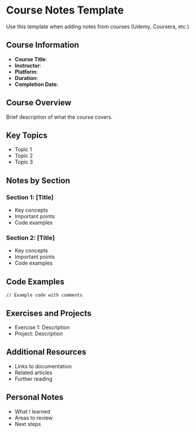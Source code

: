 # Course Notes Template

Use this template when adding notes from courses (Udemy, Coursera, etc.)

## Course Information
- **Course Title**: 
- **Instructor**: 
- **Platform**: 
- **Duration**: 
- **Completion Date**: 

## Course Overview
Brief description of what the course covers.

## Key Topics
- Topic 1
- Topic 2
- Topic 3

## Notes by Section

### Section 1: [Title]
- Key concepts
- Important points
- Code examples

### Section 2: [Title]
- Key concepts
- Important points
- Code examples

## Code Examples
```language
// Example code with comments
```

## Exercises and Projects
- Exercise 1: Description
- Project: Description

## Additional Resources
- Links to documentation
- Related articles
- Further reading

## Personal Notes
- What I learned
- Areas to review
- Next steps